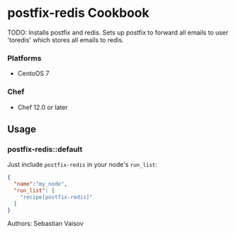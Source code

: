 # postfix-redis Cookbook

TODO: Installs postfix and redis. Sets up postfix to forward all emails to user 'toredis' which stores all emails to redis.

### Platforms

- CentoOS 7

### Chef

- Chef 12.0 or later

## Usage

### postfix-redis::default

Just include `postfix-redis` in your node's `run_list`:

```json
{
  "name":"my_node",
  "run_list": [
    "recipe[postfix-redis]"
  ]
}
```

Authors: Sebastian Vaisov

